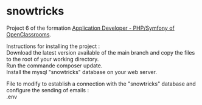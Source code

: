 # snowtricks

Project 6 of the formation [Application Developer - PHP/Symfony of OpenClassrooms](https://openclassrooms.com/fr/paths/500-developpeur-dapplication-php-symfony).

Instructions for installing the project :<br>
Download the latest version available of the main branch and copy the files to the root of your working directory.<br>
Run the commande composer update.<br>
Install the mysql "snowtricks" database on your web server.

File to modify to establish a connection with the "snowtricks" database and configure the sending of emails :<br>
.env
